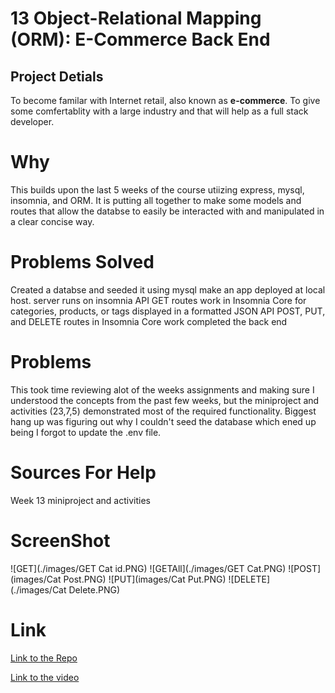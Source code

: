 # 13 Object-Relational Mapping (ORM): E-Commerce Back End

## Project Detials
To become familar with Internet retail, also known as **e-commerce**. To give some comfertablity with a large industry and that will help as a full stack developer. 

# Why
This builds upon the last 5 weeks of the course utiizing express, mysql, insomnia, and ORM. It is putting all together to make some models and routes that 
allow the databse to easily be interacted with and manipulated in a clear concise way. 

# Problems Solved
Created a databse and seeded it using mysql
make an app deployed at local host. 
server runs on insomnia 
API GET routes work in Insomnia Core for categories, products, or tags displayed in a formatted JSON
API POST, PUT, and DELETE routes in Insomnia Core work
completed the back end


# Problems
This took time reviewing alot of the weeks assignments and making sure I understood the concepts from the past few weeks, but the miniproject and activities (23,7,5) demonstrated most of the required functionality. 
Biggest hang up was figuring out why I couldn't seed the database which ened up being I forgot to update the .env file.

# Sources For Help
Week 13 miniproject and activities

 
# ScreenShot
![GET](./images/GET Cat id.PNG)
![GETAll](./images/GET Cat.PNG)
![POST](images/Cat Post.PNG)
![PUT](images/Cat Put.PNG)
![DELETE](./images/Cat Delete.PNG)

# Link
[Link to the Repo](https://github.com/BCole37/E-Commerce-Back-End)

[Link to the video](https://watch.screencastify.com/v/nUwzA5gSOk3GcQrJ1qrT)


